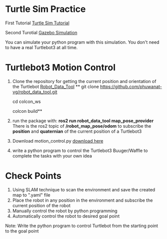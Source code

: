 # Turtle Sim Practice

First Tutorial
[Turtle Sim Tutorial](https://davesroboshack.com/the-robot-operating-system-ros/ros2-topics/)

Second Turotial
[Gazebo Simulation](https://emanual.robotis.com/docs/en/platform/turtlebot3/simulation/)

You can simulate your python program with this simulation. You don't need to have a real Turtlebot3 at all time.

# Turtlebot3 Motion Control
1. Clone the repository for getting the current position and orientation of the Turtlebot [Robot_Data_Tool](https://github.com/phuwanat-vg/robot_data_tool.git)
  ** git clone https://github.com/phuwanat-vg/robot_data_tool.git
   
   cd colcon_ws
   
   colcon build**
3. run the package with: **ros2 run robot_data_tool map_pose_provider**
   There is the ros2 topic of **/robot_map_pose/odom** to subscribe the **position** and **quaternian** of the current position of a Turtlebot3
4. Download motion_control.py [download here](https://github.com/technologyELTE/Robot_Data_Tool/blob/main/motion_control.py)
5. write a python program to control the Turtlebot3 Buuger/Waffle to complete the tasks with your own idea

# Check Points
1. Using SLAM technique to scan the environment and save the created map to ".yaml" file
2. Place the robot in any position in the environment and subscribe the current position of the robot
3. Manually control the robot by python programming
4. Automatically control the robot to desired goal point
   
Note: Write the python program to control Turtlebot from the starting point to the goal point
